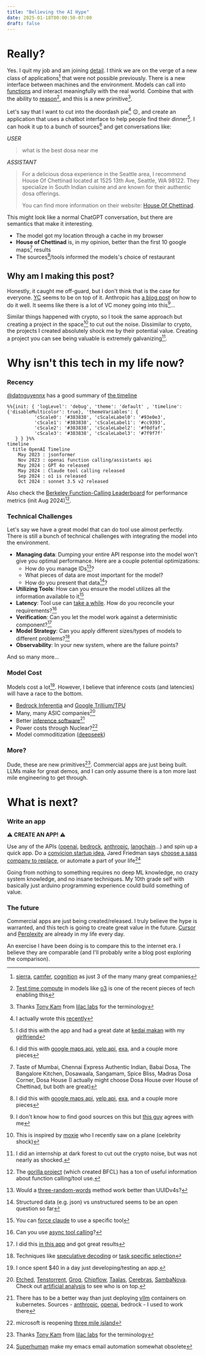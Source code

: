 ```yaml
---
title: "Believing the AI Hype"
date: 2025-01-18T00:00:50-07:00
draft: false
---
```


# Really?

Yes. I quit my job and am joining [detail](https://detail.dev). I think we are on the verge of a new class of applications[^new-apps] that were not possible previously. There is a new interface between machines and the environment. Models can call into [functions](https://docs.anthropic.com/en/docs/build-with-claude/tool-use) and interact meaningfully with the real world. Combine that with the ability to [reason](https://arxiv.org/html/2305.10601v2)[^test-time], and this is a new primitive[^primitive].

Let's say that I want to cut into the doordash pie[^meal-finder] :wink:, and create an application that uses a chatbot interface to help people find their dinner[^date]. I can hook it up to a bunch of sources[^meal-finder-sources] and get conversations like:

_USER_
> what is the best dosa near me

_ASSISTANT_
> For a delicious dosa experience in the Seattle area, I recommend House Of Chettinad located at 1525 13th Ave, Seattle, WA 98122. They specialize in South Indian cuisine and are known for their authentic dosa offerings.
> 
> You can find more information on their website: [House Of Chettinad](https://houseofchettinad.us/).

This might look like a normal ChatGPT conversation, but there are semantics that make it interesting.
- The model got my location through a cache in my browser
- **House of Chettinad** is, in my opinion, better than the first 10 google maps[^dosa-maps] results
- The sources[^meal-finder-sources]/tools informed the models's choice of restaurant

## Why am I making this post?

Honestly, it caught me off-guard, but I don't think that is the case for everyone. [YC](https://www.youtube.com/watch?v=ASABxNenD_U) seems to be on top of it. Anthropic has [a blog post](https://www.anthropic.com/research/building-effective-agents) on how to do it well. It seems like there is a lot of VC money going into this[^vc-money]...

Similar things happened with crypto, so I took the same approach but creating a project in the space[^moxie-crypto] to cut out the noise. Dissimilar to crypto, the projects I created absolutely shock me by their potential value. Creating a project you can see being valuable is extremely galvanizing[^dark-forest].

# Why isn't this tech in my life now?

### Recency

[@datnguyennx](https://github.com/datnguyennnx) has a good summary of [the timeline](https://memo.d.foundation/playground/01_literature/history-of-structured-output-for-llms/)

```mermaid
%%{init: { 'logLevel': 'debug', 'theme': 'default' , 'timeline': {'disableMulticolor': true}, 'themeVariables': {
          'cScale0': '#383838', 'cScaleLabel0': '#93e0e3', 
          'cScale1': '#383838', 'cScaleLabel1': '#cc9393',
          'cScale2': '#383838', 'cScaleLabel2': '#f0dfaf',
          'cScale3': '#383838', 'cScaleLabel3': '#7f9f7f'
   } } }%%
timeline
  title OpenAI Timeline
    May 2023 : jsonformer
    Nov 2023 : openai function calling/assistants api
    May 2024 : GPT 4o released
    May 2024 : Claude tool calling released
    Sep 2024 : o1 is released
    Oct 2024 : sonnet 3.5 v2 released
```

Also check the [Berkeley Function-Calling Leaderboard](https://gorilla.cs.berkeley.edu/leaderboard.html) for performance metrics (init Aug 2024)[^gorilla].

### Technical Challenges

Let's say we have a great model that can do tool use almost perfectly. There is still a bunch of technical challenges with integrating the model into the environment.

- **Managing data**: Dumping your entire API response into the model won't give you optimal performance. Here are a couple potential optimizations:
  - How do you manage IDs[^id-words]?
  - What pieces of data are most important for the model?
  - How do you present that data[^data-present]?
- **Utilizing Tools**: How can you ensure the model utilizes all the information available to it[^claude-force]
- **Latency**: Tool use can [take a while](https://github.com/sachiniyer/tool-call-benchmark). How do you reconcile your requirements?[^async-tool]
- **Verification**: Can you let the model work against a deterministic component?[^order-verify]
- **Model Strategy**: Can you apply different sizes/types of models to different problems?[^spec]
- **Observability**: In your new system, where are the failure points?

And so many more...

### Model Cost

Models cost a lot[^detail-cost]. However, I believe that inference costs (and latencies) will have a race to the bottom.
- [Bedrock Inferentia](https://www.aboutamazon.com/news/aws/amazon-nova-artificial-intelligence-bedrock-aws) and [Google Trillium/TPU](https://www.hpcwire.com/2024/11/05/google-cloud-sporting-a-new-look-in-hpc-and-ai-hardware/)
- Many, many ASIC companies[^asics]
- Better [inference software](https://blog.sachiniyer.com/posts/11/)[^ray-k8s]
- Power costs through Nuclear?[^three-mile]
- Model commoditization ([deepseek](https://www.unite.ai/how-deepseek-cracked-the-cost-barrier-with-5-6m/))

### More?

Dude, these are new primitives[^primitive]. Commercial apps are just being built. LLMs make for great demos, and I can only assume there is a ton more last mile engineering to get through.

# What is next?

### Write an app

:warning: **CREATE AN APP!** :warning:

Use any of the APIs ([openai](https://platform.openai.com/docs/assistants/tools/function-calling), [bedrock](https://aws.amazon.com/bedrock/agents/), [anthropic](https://docs.anthropic.com/en/docs/build-with-claude/tool-use#example-of-a-good-tool-description), [langchain](https://python.langchain.com/v0.1/docs/modules/agents/)...) and spin up a quick app. Do a [convicion startup idea](https://www.conviction.com/startups.html), Jared Friedman says [choose a sass company to replace](https://www.youtube.com/watch?v=ASABxNenD_U), or automate a part of your life[^automation-agent]

Going from nothing to something requires no deep ML knowledge, no crazy system knowledge, and no insane techniques. My 10th grade self with basically just arduino programming experience could build something of value.

### The future

Commercial apps are just being created/released. I truly believe the hype is warranted, and this tech is going to create great value in the future. [Cursor](https://www.cursor.com/) and [Perplexity](https://www.perplexity.ai/) are already in my life every day.

An exercise I have been doing is to compare this to the internet era. I believe they are comparable (and I'll probably write a blog post exploring the comparison).

[^new-apps]: [sierra](https://sierra.ai/), [camfer](https://www.camfer.dev/), [cognition](https://www.cognition.ai/) as just 3 of the many many great companies
[^test-time]: [Test time compute](https://arxiv.org/html/2408.03314v1) in models like [o3](https://en.wikipedia.org/wiki/OpenAI_o3) is one of the recent pieces of tech enabling this
[^primitive]: Thanks [Tony Kam](https://www.linkedin.com/in/tonyshekkam/) from [lilac labs](https://www.drive-thru.ai/) for the terminology
[^meal-finder]: I actually wrote this [recently](https://github.com/sachiniyer/meal-finder/tree/master)
[^date]: I did this with the app and had a great date at [kedai makan](https://www.kedaimakansea.com/) with my [girlfriend](https://ilyxandra.com/)
[^meal-finder-sources]: I did this with [google maps api](https://developers.google.com/maps/documentation/places/web-service/details), [yelp api](https://docs.developer.yelp.com/docs/fusion-intro), [exa](https://exa.ai/), and a couple more pieces
[^dosa-maps]: Taste of Mumbai, Chennai Express Authentic Indian, Babai Dosa, The Bangalore Kitchen, Dosawaala, Sangamam, Spice Bliss, Madras Dosa Corner, Dosa House (I actually might choose Dosa House over House of Chettinad, but both are great)
[^vc-money]: I don't know how to find good sources on this but [this guy](https://www.vccafe.com/2024/11/09/the-ai-services-revolution-why-vcs-are-betting-big-on-agentic-ai/) agrees with me
[^moxie-crypto]: This is inspired by [moxie](https://moxie.org/2022/01/07/web3-first-impressions.html) who I recently saw on a plane (celebrity shock)
[^gorilla]:  The [gorilla project](https://gorilla.cs.berkeley.edu/) (which created BFCL) has a ton of useful information about function calling/tool use.
[^dark-forest]: I did an internship at dark forest to cut out the crypto noise, but was not nearly as shocked. 
[^timeline-links]: [jsonformer](https://github.com/1rgs/jsonformer), [openai function calling](https://openai.com/index/new-models-and-developer-products-announced-at-devday/), [gpt-4o](https://community.openai.com/t/gpt-4o-openai-spring-product-announcements-2024/742070)
[^id-words]: Would a [three-random-words](https://www.ncsc.gov.uk/collection/top-tips-for-staying-secure-online/three-random-words) method work better than UUIDv4s?
[^data-present]: Structured data (e.g. json) vs unstructured seems to be an open question so far
[^claude-force]: You can [force claude](https://www.anthropic.com/news/tool-use-ga) to use a specific tool
[^async-tool]: Can you use [async tool calling](https://arxiv.org/abs/2412.07017v1)?
[^order-verify]: I did this [in this app](https://github.com/sachiniyer/order-assistant/blob/master/src/menu.rs) and got great results
[^spec]: Techniques like [speculative decoding](https://philkrav.com/posts/speculative/) or [task specific selection](https://github.com/sachiniyer/meal-finder/blob/master/backend/services/image_processor.py)
[^detail-cost]: I once spent $40 in a day just developing/testing an app.
[^asics]: [Etched](https://www.etched.com/), [Tenstorrent](https://tenstorrent.com/en), [Groq](https://groq.com/), [Chipflow](https://www.chipflow.io/), [Taalas](https://taalas.com/), [Cerebras](https://cerebras.ai/), [SambaNova](https://sambanova.ai/). Check out [artificial analysis](https://artificialanalysis.ai/) to see who is on top.
[^ray-k8s]: There has to be a better way than just deploying [vllm](https://blog.vllm.ai/2023/06/20/vllm.html) containers on kubernetes. Sources - [anthropic](https://youtu.be/b87I1plPeMg?si=Gshn9veXakyU6fnp),  [openai](https://openai.com/index/scaling-kubernetes-to-7500-nodes/), bedrock - I used to work there
[^three-mile]: microsoft is reopening [three mile island](https://www.bbc.com/news/articles/cx25v2d7zexo)
[^automation-agent]: [Superhuman](https://superhuman.com/) make my emacs email automation somewhat obsolete
